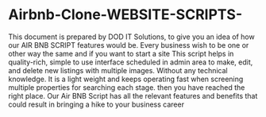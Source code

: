 # Airbnb-Clone-WEBSITE-SCRIPTS-
 This document is prepared by DOD IT Solutions, to give you an idea of how our AIR BNB SCRIPT features would be. Every business wish to be one or other way the same and if you want to start a site  This  script helps in   quality-rich, simple to use interface  scheduled in  admin area to make, edit, and delete new listings with multiple images. Without any technical knowledge. It is a light weight and keeps operating fast when screening multiple properties for searching each  stage. then you have reached the right place. Our Air BNB   Script has all the relevant features and benefits that could result in bringing a hike to your business career

